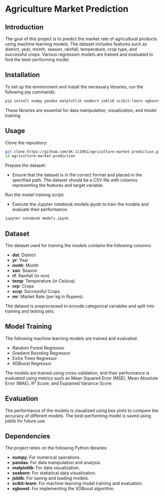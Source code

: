 # Agriculture Market Prediction

## Introduction
The goal of this project is to predict the market rate of agricultural products using machine learning models. The dataset includes features such as district, year, month, season, rainfall, temperature, crop type, and successful crops. Various regression models are trained and evaluated to find the best-performing model.

## Installation
To set up the environment and install the necessary libraries, run the following pip commands:

```bash
pip install numpy pandas matplotlib seaborn joblib scikit-learn xgboost
```

These libraries are essential for data manipulation, visualization, and model training.

## Usage
Clone the repository:

```bash
git clone https://github.com/SK-111961/agriculture-market-prediction.git
cd agriculture-market-prediction
```

Prepare the dataset:
- Ensure that the dataset is in the correct format and placed in the specified path. The dataset should be a CSV file with columns representing the features and target variable.

Run the model training script:
- Execute the Jupyter notebook models.ipynb to train the models and evaluate their performance.

```bash
jupyter notebook models.ipynb
```

## Dataset
The dataset used for training the models contains the following columns:

- **dst**: District
- **yr**: Year
- **mnth**: Month
- **ssn**: Season
- **rf**: Rainfall (in mm)
- **temp**: Temperature (in Celsius)
- **crp**: Crops
- **scrp**: Successful Crops
- **mr**: Market Rate (per kg in Rupees)

The dataset is preprocessed to encode categorical variables and split into training and testing sets.

## Model Training
The following machine learning models are trained and evaluated:

- Random Forest Regressor
- Gradient Boosting Regressor
- Extra Trees Regressor
- XGBoost Regressor

The models are trained using cross-validation, and their performance is evaluated using metrics such as Mean Squared Error (MSE), Mean Absolute Error (MAE), R² Score, and Explained Variance Score.

## Evaluation
The performance of the models is visualized using box plots to compare the accuracy of different models. The best-performing model is saved using joblib for future use.

## Dependencies
The project relies on the following Python libraries:

- **numpy**: For numerical operations.
- **pandas**: For data manipulation and analysis.
- **matplotlib**: For data visualization.
- **seaborn**: For statistical data visualization.
- **joblib**: For saving and loading models.
- **scikit-learn**: For machine learning model training and evaluation.
- **xgboost**: For implementing the XGBoost algorithm.